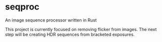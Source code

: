 # seqproc
An image sequence processor written in Rust

This project is currently focused on removing flicker from images.  The next step will be creating HDR sequences from bracketed exposures.